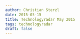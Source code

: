 ```yaml
---
author: Christian Sterzl
date: 2015-05-15
title: Technologyradar May 2015
tags: technologyradar
draft: false
---
```



